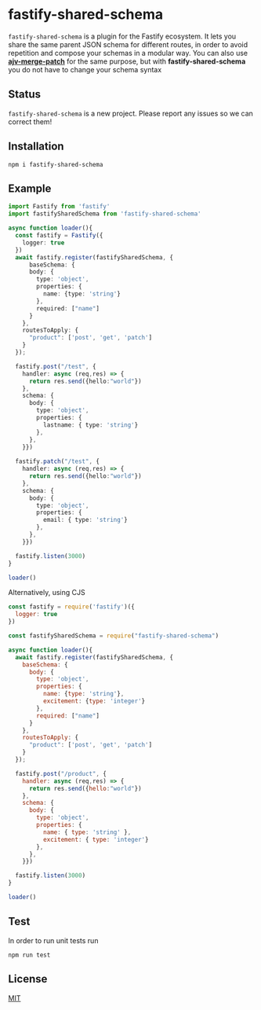 # fastify-shared-schema


`fastify-shared-schema` is a plugin for the Fastify ecosystem. It lets you share the same parent JSON schema for different routes, in order to avoid repetition and compose your schemas in a modular way.
You can also use **[ajv-merge-patch](https://github.com/ajv-validator/ajv-merge-patch)** for the same purpose, but with **fastify-shared-schema** you do not have to change your schema syntax

## Status

`fastify-shared-schema` is a new project. Please report any issues so we can correct them!

## Installation

```shell
npm i fastify-shared-schema
```

## Example

```ts
import Fastify from 'fastify'
import fastifySharedSchema from 'fastify-shared-schema'

async function loader(){
  const fastify = Fastify({
    logger: true
  })
  await fastify.register(fastifySharedSchema, {
      baseSchema: {
      body: {
        type: 'object',
        properties: {
          name: {type: 'string'}
        },
        required: ["name"]
      }
    },
    routesToApply: {
      "product": ['post', 'get', 'patch']
    }
  });

  fastify.post("/test", {
    handler: async (req,res) => {
      return res.send({hello:"world"})
    },
    schema: {
      body: {
        type: 'object',
        properties: {
          lastname: { type: 'string'}
        },
      },
    }})
  
  fastify.patch("/test", {
    handler: async (req,res) => {
      return res.send({hello:"world"})
    },
    schema: {
      body: {
        type: 'object',
        properties: {
          email: { type: 'string'}
        },
      },
    }})

  fastify.listen(3000)
}

loader()
```

Alternatively, using CJS

```js
const fastify = require('fastify')({
  logger: true
})

const fastifySharedSchema = require("fastify-shared-schema")

async function loader(){
  await fastify.register(fastifySharedSchema, {
    baseSchema: {
      body: {
        type: 'object',
        properties: {
          name: {type: 'string'},
          excitement: {type: 'integer'}
        },
        required: ["name"]
      }
    },
    routesToApply: {
      "product": ['post', 'get', 'patch']
    }
  });

  fastify.post("/product", {
    handler: async (req,res) => {
      return res.send({hello:"world"})
    },
    schema: {
      body: {
        type: 'object',
        properties: {
          name: { type: 'string' },
          excitement: { type: 'integer'}
        },
      },
    }})

  fastify.listen(3000)
}

loader()
```


## Test
In order to run unit tests run
```shell
npm run test
```

## License
[MIT](./LICENSE)
